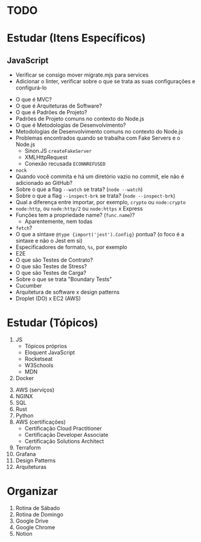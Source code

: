 # TODO

# Estudar (Itens Específicos)

## JavaScript

+ Verificar se consigo mover migrate.mjs para services
+ Adicionar o linter, verificar sobre o que se trata as suas configurações e configurá-lo

- O que é MVC?
- O que é Arquiteturas de Software?
- O que é Padrões de Projeto?
- Padrões de Projeto comuns no contexto do Node.js
- O que é Metodologias de Desenvolvimento?
- Metodologias de Desenvolvimento comuns no contexto do Node.js
- Problemas encontrados quando se trabalha com Fake Servers e o Node.js
    + Sinon.JS `createFakeServer`
    + XMLHttpRequest
    + Conexão recusada `ECONNREFUSED`
- `nock`
- Quando você commita e há um diretório vazio no commit, ele não é adicionado ao GitHub?
- Sobre o que a flag `--watch` se trata? (`node --watch`)
- Sobre o que a flag `--inspect-brk` se trata? (`node --inspect-brk`)
- Qual a diferença entre importar, por exemplo, `crypto` ou `node:crypto`
- `node:http`, ou `node:http/2` ou `node:https` x Express
- Funções tem a propriedade name? (`func.name`)?
    + Aparentemente, nem todas
- `fetch`?
- O que a sintaxe `@type {import('jest').Config}` pontua? (o foco é a sintaxe e não o Jest em si)
- Especificadores de formato, `%s`, por exemplo
- E2E
- O que são Testes de Contrato?
- O que são Testes de Stress?
- O que são Testes de Carga?
- Sobre o que se trata "Boundary Tests"
- Cucumber
- Arquitetura de software x design patterns
- Droplet (DO) x EC2 (AWS)

# Estudar (Tópicos)

1. JS
    + Tópicos próprios
    + Eloquent JavaScript
    + Rocketseat
    + W3Schools
    + MDN
2. Docker
<!--
- https://docs.docker.com/get-started/docker-overview/
- https://docs.docker.com/guides/
- https://docs.docker.com/guides/nodejs/
- https://labs.play-with-docker.com/ (Ambiente de execução)
-->
3. AWS (serviços)
4. NGINX
5. SQL
6. Rust
7. Python
8. AWS (certificações)
    - Certificação Cloud Practitioner
    - Certificação Developer Associate
    - Certificação Solutions Architect
9. Terraform
10. Grafana
11. Design Patterns
12. Arquiteturas

# Organizar

1. Rotina de Sábado
2. Rotina de Domingo
3. Google Drive
4. Google Chrome
5. Notion